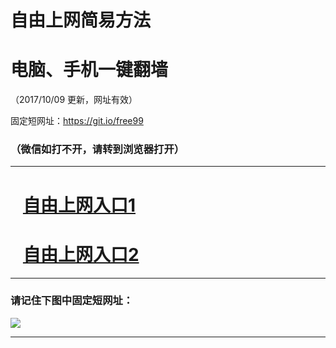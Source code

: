 ﻿# 自由上网简易方法

# 电脑、手机一键翻墙

（2017/10/09 更新，网址有效）

固定短网址：https://git.io/free99

### （微信如打不开，请转到浏览器打开）


***





# &nbsp;&nbsp; <a href="http://ft1927431602.fwq-tz-1001.info/fwqtz01.html?t=10090014595 " target="_blank">自由上网入口1</a>
# &nbsp;&nbsp; <a href="http://ft47458109.fwq-tz-1002.info/fwqtz02.html?t=10090013466 " target="_blank">自由上网入口2</a>
***

### 请记住下图中固定短网址：

<img src="https://s3-us-west-2.amazonaws.com/fwq-1001/yjfq-20170905okok.png" /> 


***

